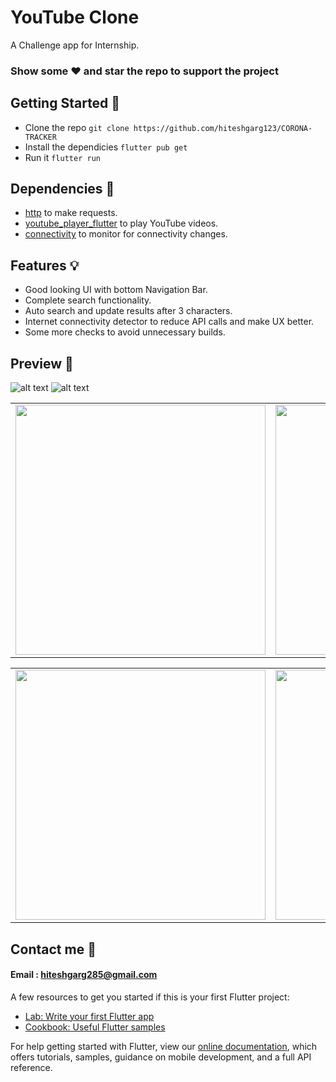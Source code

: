 # YouTube Clone

A Challenge app for Internship.

### Show some :heart: and star the repo to support the project

## Getting Started 🚀

- Clone the repo `git clone https://github.com/hiteshgarg123/CORONA-TRACKER`
- Install the dependicies `flutter pub get`
- Run it `flutter run`

## Dependencies 🧐

- [http](https://pub.dev/packages/http) to make requests.
- [youtube_player_flutter](https://pub.dev/packages/youtube_player_flutter) to play YouTube videos.
- [connectivity](https://pub.dev/packages/connectivity) to monitor for connectivity changes.

## Features 💡

- Good looking UI with bottom Navigation Bar.
- Complete search functionality.
- Auto search and update results after 3 characters.
- Internet connectivity detector to reduce API calls and make UX better.
- Some more checks to avoid unnecessary builds.

## Preview 📸

![alt text](https://github.com/hiteshgarg123/YouTube-Clone/blob/master/media/videos/Search_demo.gif "Search demo")
![alt text](https://github.com/hiteshgarg123/YouTube-Clone/blob/master/media/videos/player-demo.gif "Search demo")

|                                                 |                                                 |                                                 |
| ----------------------------------------------- | ----------------------------------------------- | ----------------------------------------------- |
| <img src="media/screenshots/1.png" width="400"> | <img src="media/screenshots/2.png" width="400"> | <img src="media/screenshots/3.png" width="400"> |

|                                                 |                                                 |                                                 |
| ----------------------------------------------- | ----------------------------------------------- | ----------------------------------------------- |
| <img src="media/screenshots/4.png" width="400"> | <img src="media/screenshots/5.png" width="400"> | <img src="media/screenshots/6.png" width="400"> |

## Contact me 📧

#### Email : hiteshgarg285@gmail.com

A few resources to get you started if this is your first Flutter project:

- [Lab: Write your first Flutter app](https://flutter.dev/docs/get-started/codelab)
- [Cookbook: Useful Flutter samples](https://flutter.dev/docs/cookbook)

For help getting started with Flutter, view our
[online documentation](https://flutter.dev/docs), which offers tutorials,
samples, guidance on mobile development, and a full API reference.
